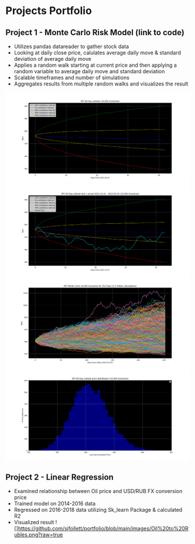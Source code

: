 # Projects Portfolio

## Project 1 - Monte Carlo Risk Model (link to code)
- Utilizes pandas datareader to gather stock data 
- Looking at daily close price, calulates average daily move & standard deviation of average daily move
- Applies a random walk starting at current price and then applying a random variable to average daily move and standard deviation
- Scalable timeframes and number of simulations 
- Aggregates results from multiple random walks and visualizes the result 

![](https://github.com/sjfollett/portfolio/blob/main/images/Spy%2060%20Day%20Outlook.png?raw=true)
![](https://github.com/sjfollett/portfolio/blob/main/images/Spy%20Outlook%20v%20Actual.png?raw=true)
![](https://github.com/sjfollett/portfolio/blob/main/images/Spy%20Monte%20Carlo%201.png?raw=true)
![](https://github.com/sjfollett/portfolio/blob/main/images/Spy%20Histogram.png?raw=true)

## Project 2 - Linear Regression 
- Examined relationship between Oil price and USD/RUB FX conversion price
- Trained model on 2014-2016 data 
- Regressed on 2016-2018 data utilizing Sk_learn Package & calculated R2 
- Visualized result
![]https://github.com/sjfollett/portfolio/blob/main/images/Oil%20to%20Rubles.png?raw=true
